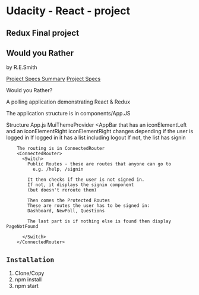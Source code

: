 # Udacity - React - project
## Redux Final project
## Would you Rather
by R.E.Smith

[Project Specs Summary](./ProjectSpecs.html)
[Project Specs](./ProjectSpecs.md)

Would you Rather?

A polling application demonstrating React & Redux

The application structure is in components/App.JS

Structure
  App.js
    MuiThemeProvider
        <AppBar that has an iconElementLeft
          and an iconElementRight
            iconElementRight changes depending if the user is logged in
            If logged in it has a list including logout
            If not, the list has signin



        The routing is in ConnectedRouter
        <ConnectedRouter>
          <Switch>
            Public Routes - these are routes that anyone can go to
              e.g. /help, /signin

            It then checks if the user is not signed in.
            If not, it displays the signin component
            (but doesn't reroute them)

            Then comes the Protected Routes
            These are routes the user has to be signed in:
            Dashboard, NewPoll, Questions

            The last part is if nothing else is found then display PageNotFound

          </Switch>
        </ConnectedRouter>







## `Installation`
1. Clone/Copy
2. npm install
3. npm start
